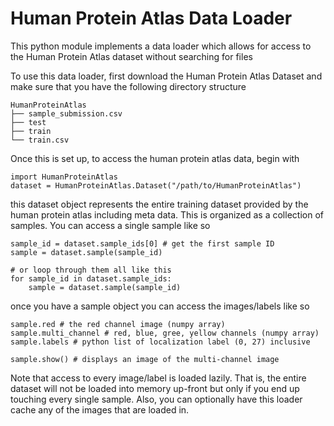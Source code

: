 # Human Protein Atlas Data Loader

This python module implements a data loader which allows for access to the Human Protein Atlas
dataset without searching for files 

To use this data loader, first download the Human Protein Atlas Dataset
and make sure that you have the following directory structure

    HumanProteinAtlas
    ├── sample_submission.csv
    ├── test
    ├── train
    └── train.csv
    
Once this is set up, to access the human protein atlas data, begin with

    import HumanProteinAtlas
    dataset = HumanProteinAtlas.Dataset("/path/to/HumanProteinAtlas")
    
this dataset object represents the entire training dataset provided by the human protein
atlas including meta data. This is organized as a collection of samples. You can 
access a single sample like so

    sample_id = dataset.sample_ids[0] # get the first sample ID
    sample = dataset.sample(sample_id)
    
    # or loop through them all like this
    for sample_id in dataset.sample_ids:
        sample = dataset.sample(sample_id)

once you have a sample object you can access the images/labels like so

    sample.red # the red channel image (numpy array)
    sample.multi_channel # red, blue, gree, yellow channels (numpy array)
    sample.labels # python list of localization label (0, 27) inclusive
    
    sample.show() # displays an image of the multi-channel image


Note that access to every image/label is loaded lazily. That is, the entire dataset will
not be loaded into memory up-front but only if you end up touching every single sample.
Also, you can optionally have this loader cache any of the images that are loaded in.


